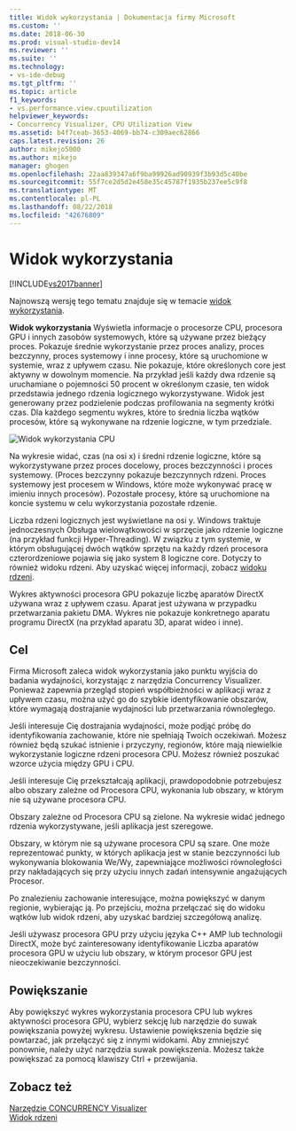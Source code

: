 ```yaml
---
title: Widok wykorzystania | Dokumentacja firmy Microsoft
ms.custom: ''
ms.date: 2018-06-30
ms.prod: visual-studio-dev14
ms.reviewer: ''
ms.suite: ''
ms.technology:
- vs-ide-debug
ms.tgt_pltfrm: ''
ms.topic: article
f1_keywords:
- vs.performance.view.cpuutilization
helpviewer_keywords:
- Concurrency Visualizer, CPU Utilization View
ms.assetid: b4f7ceab-3653-4069-bb74-c309aec62866
caps.latest.revision: 26
author: mikejo5000
ms.author: mikejo
manager: ghogen
ms.openlocfilehash: 22aa839347a6f9ba99926ad90939f3b93d5c40be
ms.sourcegitcommit: 55f7ce2d5d2e458e35c45787f1935b237ee5c9f8
ms.translationtype: MT
ms.contentlocale: pl-PL
ms.lasthandoff: 08/22/2018
ms.locfileid: "42676809"
---
```

# <a name="utilization-view"></a>Widok wykorzystania
[!INCLUDE[vs2017banner](../includes/vs2017banner.md)]

Najnowszą wersję tego tematu znajduje się w temacie [widok wykorzystania](https://docs.microsoft.com/visualstudio/profiling/utilization-view).  
  
**Widok wykorzystania** Wyświetla informacje o procesorze CPU, procesora GPU i innych zasobów systemowych, które są używane przez bieżący proces. Pokazuje średnie wykorzystanie przez proces analizy, proces bezczynny, proces systemowy i inne procesy, które są uruchomione w systemie, wraz z upływem czasu. Nie pokazuje, które określonych core jest aktywny w dowolnym momencie. Na przykład jeśli każdy dwa rdzenie są uruchamiane o pojemności 50 procent w określonym czasie, ten widok przedstawia jednego rdzenia logicznego wykorzystywane. Widok jest generowany przez podzielenie podczas profilowania na segmenty krótki czas. Dla każdego segmentu wykres, które to średnia liczba wątków procesów, które są wykonywane na rdzenie logiczne, w tym przedziale.  
  
 ![Widok wykorzystania CPU](../profiling/media/vsts-ppacpuutil.png "VSTS_PPAcpuUtil")  
  
 Na wykresie widać, czas (na osi x) i średni rdzenie logiczne, które są wykorzystywane przez proces docelowy, proces bezczynności i proces systemowy. (Proces bezczynny pokazuje bezczynnych rdzeni. Proces systemowy jest procesem w Windows, które może wykonywać pracę w imieniu innych procesów). Pozostałe procesy, które są uruchomione na koncie systemu w celu wykorzystania pozostałe rdzenie.  
  
 Liczba rdzeni logicznych jest wyświetlane na osi y. Windows traktuje jednoczesnych Obsługa wielowątkowości w sprzęcie jako rdzenie logiczne (na przykład funkcji Hyper-Threading). W związku z tym systemie, w którym obsługującej dwóch wątków sprzętu na każdy rdzeń procesora czterordzeniowe pojawia się jako system 8 logiczne core. Dotyczy to również widoku rdzeni. Aby uzyskać więcej informacji, zobacz [widoku rdzeni](../profiling/cores-view.md).  
  
 Wykres aktywności procesora GPU pokazuje liczbę aparatów DirectX używana wraz z upływem czasu.  Aparat jest używana w przypadku przetwarzania pakietu DMA.  Wykres nie pokazuje konkretnego aparatu programu DirectX (na przykład aparatu 3D, aparat wideo i inne).  
  
## <a name="purpose"></a>Cel  
 Firma Microsoft zaleca widok wykorzystania jako punktu wyjścia do badania wydajności, korzystając z narzędzia Concurrency Visualizer. Ponieważ zapewnia przegląd stopień współbieżności w aplikacji wraz z upływem czasu, można użyć go do szybkie identyfikowanie obszarów, które wymagają dostrajanie wydajności lub przetwarzania równoległego.  
  
 Jeśli interesuje Cię dostrajania wydajności, może podjąć próbę do identyfikowania zachowanie, które nie spełniają Twoich oczekiwań. Możesz również będą szukać istnienie i przyczyny, regionów, które mają niewielkie wykorzystanie logiczne rdzeni procesora CPU. Możesz również poszukać wzorce użycia między GPU i CPU.  
  
 Jeśli interesuje Cię przekształcają aplikacji, prawdopodobnie potrzebujesz albo obszary zależne od Procesora CPU, wykonania lub obszary, w którym nie są używane procesora CPU.  
  
 Obszary zależne od Procesora CPU są zielone. Na wykresie widać jednego rdzenia wykorzystywane, jeśli aplikacja jest szeregowe.  
  
 Obszary, w którym nie są używane procesora CPU są szare. One może reprezentować punkty, w których aplikacja jest w stanie bezczynności lub wykonywania blokowania We/Wy, zapewniające możliwości równoległości przy nakładających się przy użyciu innych zadań intensywnie angażujących Procesor.  
  
 Po znalezieniu zachowanie interesujące, można powiększyć w danym regionie, wybierając ją. Po przejściu, można przełączać się do widoku wątków lub widok rdzeni, aby uzyskać bardziej szczegółową analizę.  
  
 Jeśli używasz procesora GPU przy użyciu języka C++ AMP lub technologii DirectX, może być zainteresowany identyfikowanie Liczba aparatów procesora GPU w użyciu lub obszary, w którym procesor GPU jest nieoczekiwanie bezczynności.  
  
## <a name="zooming"></a>Powiększanie  
 Aby powiększyć wykres wykorzystania procesora CPU lub wykres aktywności procesora GPU, wybierz sekcję lub narzędzie do suwak powiększania powyżej wykresu. Ustawienie powiększenia będzie się powtarzać, jak przełączyć się z innymi widokami. Aby zmniejszyć ponownie, należy użyć narzędzia suwak powiększenia. Możesz także powiększać za pomocą klawiszy Ctrl + przewijania.  
  
## <a name="see-also"></a>Zobacz też  
 [Narzędzie CONCURRENCY Visualizer](../profiling/concurrency-visualizer.md)   
 [Widok rdzeni](../profiling/cores-view.md)



